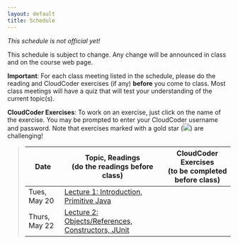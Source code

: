```yaml
---
layout: default
title: Schedule
---
```


*This schedule is not official yet!*

This schedule is subject to change.  Any change will be
announced in class and on the course web page.

**Important**: For each class meeting listed in the schedule, please do the reading and CloudCoder exercises (if any) **before** you come to class.  Most class meetings will have a quiz that will test your understanding of the current topic(s).

**CloudCoder Exercises**: To work on an exercise, just click on the name of the exercise.  You may be prompted to enter your CloudCoder username and password.  Note that exercises marked with a gold star (<img src="{{site.url}}/images/goldstar-tiny.png" />) are challenging!

> Date | Topic, Readings <br /> (do the readings before class) | CloudCoder Exercises <br /> (to be completed before class)
> ---- | ------- | --------------------
> Tues, May 20 | [Lecture 1: Introduction, Primitive Java](lectures/lecture01.html) |
> Thurs, May 22 | [Lecture 2: Objects/References, Constructors, JUnit](lectures/lecture02.html) |
